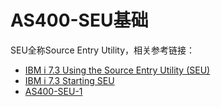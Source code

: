 # AS400-SEU基础
SEU全称Source Entry Utility，相关参考链接：
- [IBM i 7.3 Using the Source Entry Utility (SEU)](https://www.ibm.com/docs/en/i/7.3?topic=files-using-source-entry-utility-seu)
- [IBM i 7.3 Starting SEU](https://www.ibm.com/docs/en/i/7.3?topic=utility-starting-seu)
- [AS400-SEU-1](https://wenku.baidu.com/view/461eeb24ccbff121dd3683bd.html)

## 